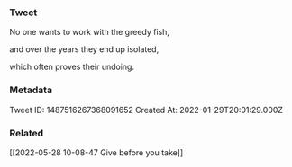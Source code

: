 ### Tweet
No one wants to work with the greedy fish,

and over the years they end up isolated,

which often proves their undoing.

### Metadata
Tweet ID: 1487516267368091652
Created At: 2022-01-29T20:01:29.000Z

### Related
[[2022-05-28 10-08-47 Give before you take]]

